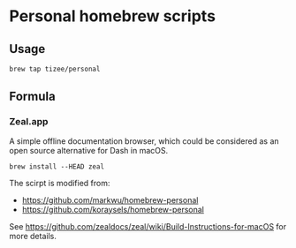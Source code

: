 # Personal homebrew scripts

## Usage

```zsh
brew tap tizee/personal
```
## Formula

### Zeal.app

A simple offline documentation browser, which could be considered as an open source alternative for Dash in macOS.

```
brew install --HEAD zeal
```
The scirpt is modified from:

- https://github.com/markwu/homebrew-personal
- https://github.com/koraysels/homebrew-personal

See https://github.com/zealdocs/zeal/wiki/Build-Instructions-for-macOS for more details.

